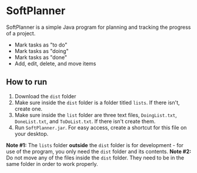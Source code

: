 # SoftPlanner

SoftPlanner is a simple Java program for planning and tracking the progress of a project.

* Mark tasks as "to do"
* Mark tasks as "doing"
* Mark tasks as "done"
* Add, edit, delete, and move items

## How to run

1. Download the `dist` folder
2. Make sure inside the `dist` folder is a folder titled `lists`. If there isn't, create one.
3. Make sure inside the `list` folder are three text files, `DoingList.txt`, `DoneList.txt`, and `ToDoList.txt`. If there isn't create them.
4. Run `SoftPlanner.jar`. For easy access, create a shortcut for this file on your desktop.

**__Note #1:__** The `lists` folder **outside** the `dist` folder is for development - for use of the program, you only need the `dist` folder and its contents.
**__Note #2:__** Do not move any of the files inside the `dist` folder. They need to be in the same folder in order to work properly.